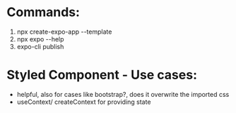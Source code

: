 # Commands:
1. npx create-expo-app --template
2. npx expo --help
3. expo-cli publish

# Styled Component - Use cases: 
- helpful, also for cases like bootstrap?, does it overwrite the imported css 
- useContext/ createContext for providing state 
